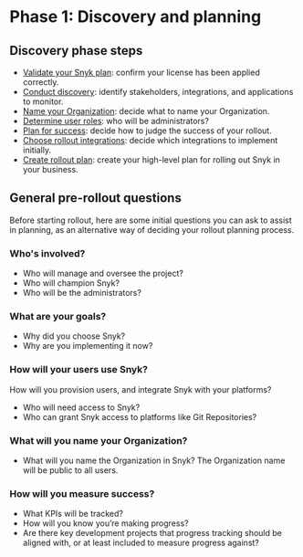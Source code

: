# Phase 1: Discovery and planning



## Discovery phase steps&#x20;

* [Validate your Snyk plan](validate-your-snyk-plan.md): confirm your license has been applied correctly.
* [Conduct discovery](discovery.md): identify stakeholders, integrations, and applications to monitor.
* [Name your  Organization](name-your-organization.md): decide what to name your Organization.
* [Determine user roles](determine-member-roles.md): who will be administrators?
* [Plan for success](plan-for-success.md): decide how to judge the success of your rollout.&#x20;
* [Choose rollout integrations](choose-rollout-integrations.md): decide which integrations to implement initially.
* [Create rollout plan](create-rollout-plan.md): create your high-level plan for rolling out Snyk in your business.

## General pre-rollout questions

Before starting rollout, here are some initial questions you can ask to assist in planning, as an alternative way of deciding your rollout planning process.

### Who's involved?

* Who will manage and oversee the project?
* Who will champion Snyk?
* Who will be the administrators?

### What are your goals?

* Why did you choose Snyk?&#x20;
* Why are you implementing it now?

### How will your users use Snyk?&#x20;

How will you provision users, and integrate Snyk with your platforms?

* Who will need access to Snyk?&#x20;
* Who can grant Snyk access to platforms like Git Repositories?

### What will you name your Organization?

* What will you name the Organization in Snyk? The Organization name will be public to all users.

### How will you measure success?&#x20;

* What KPIs will be tracked?
* How will you know you’re making progress?
* Are there key development projects that progress tracking should be aligned with, or at least included to measure progress against?


